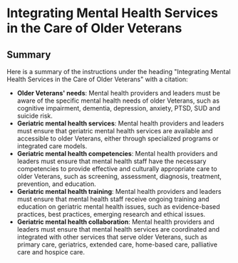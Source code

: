 # Integrating Mental Health Services in the Care of Older Veterans

## Summary

Here is a summary of the instructions under the heading "Integrating Mental Health Services in the Care of Older Veterans" with a citation:

-	**Older Veterans' needs**: Mental health providers and leaders must be aware of the specific mental health needs of older Veterans, such as cognitive impairment, dementia, depression, anxiety, PTSD, SUD and suicide risk.
-	**Geriatric mental health services**: Mental health providers and leaders must ensure that geriatric mental health services are available and accessible to older Veterans, either through specialized programs or integrated care models.
-	**Geriatric mental health competencies**: Mental health providers and leaders must ensure that mental health staff have the necessary competencies to provide effective and culturally appropriate care to older Veterans, such as screening, assessment, diagnosis, treatment, prevention, and education.
-	**Geriatric mental health training**: Mental health providers and leaders must ensure that mental health staff receive ongoing training and education on geriatric mental health issues, such as evidence-based practices, best practices, emerging research and ethical issues.
-	**Geriatric mental health collaboration**: Mental health providers and leaders must ensure that mental health services are coordinated and integrated with other services that serve older Veterans, such as primary care, geriatrics, extended care, home-based care, palliative care and hospice care.
